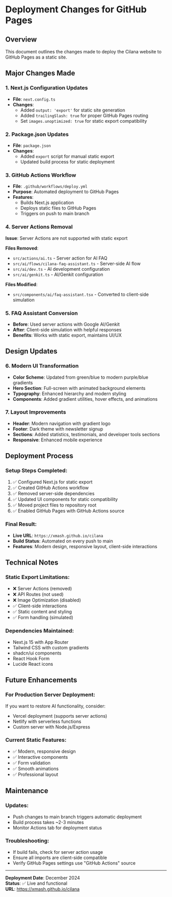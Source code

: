 # Deployment Changes for GitHub Pages

## Overview
This document outlines the changes made to deploy the Cilana website to GitHub Pages as a static site.

## Major Changes Made

### 1. **Next.js Configuration Updates**
- **File**: `next.config.ts`
- **Changes**:
  - Added `output: 'export'` for static site generation
  - Added `trailingSlash: true` for proper GitHub Pages routing
  - Set `images.unoptimized: true` for static export compatibility

### 2. **Package.json Updates**
- **File**: `package.json`
- **Changes**:
  - Added `export` script for manual static export
  - Updated build process for static deployment

### 3. **GitHub Actions Workflow**
- **File**: `.github/workflows/deploy.yml`
- **Purpose**: Automated deployment to GitHub Pages
- **Features**:
  - Builds Next.js application
  - Deploys static files to GitHub Pages
  - Triggers on push to main branch

### 4. **Server Actions Removal**
**Issue**: Server Actions are not supported with static export

**Files Removed**:
- `src/actions/ai.ts` - Server action for AI FAQ
- `src/ai/flows/cilana-faq-assistant.ts` - Server-side AI flow
- `src/ai/dev.ts` - AI development configuration
- `src/ai/genkit.ts` - AI/Genkit configuration

**Files Modified**:
- `src/components/ai/faq-assistant.tsx` - Converted to client-side simulation

### 5. **FAQ Assistant Conversion**
- **Before**: Used server actions with Google AI/Genkit
- **After**: Client-side simulation with helpful responses
- **Benefits**: Works with static export, maintains UI/UX

## Design Updates

### 6. **Modern UI Transformation**
- **Color Scheme**: Updated from green/blue to modern purple/blue gradients
- **Hero Section**: Full-screen with animated background elements
- **Typography**: Enhanced hierarchy and modern styling
- **Components**: Added gradient utilities, hover effects, and animations

### 7. **Layout Improvements**
- **Header**: Modern navigation with gradient logo
- **Footer**: Dark theme with newsletter signup
- **Sections**: Added statistics, testimonials, and developer tools sections
- **Responsive**: Enhanced mobile experience

## Deployment Process

### Setup Steps Completed:
1. ✅ Configured Next.js for static export
2. ✅ Created GitHub Actions workflow
3. ✅ Removed server-side dependencies
4. ✅ Updated UI components for static compatibility
5. ✅ Moved project files to repository root
6. ✅ Enabled GitHub Pages with GitHub Actions source

### Final Result:
- **Live URL**: `https://xmash.github.io/cilana`
- **Build Status**: Automated on every push to main
- **Features**: Modern design, responsive layout, client-side interactions

## Technical Notes

### Static Export Limitations:
- ❌ Server Actions (removed)
- ❌ API Routes (not used)
- ❌ Image Optimization (disabled)
- ✅ Client-side interactions
- ✅ Static content and styling
- ✅ Form handling (simulated)

### Dependencies Maintained:
- Next.js 15 with App Router
- Tailwind CSS with custom gradients
- shadcn/ui components
- React Hook Form
- Lucide React icons

## Future Enhancements

### For Production Server Deployment:
If you want to restore AI functionality, consider:
- Vercel deployment (supports server actions)
- Netlify with serverless functions
- Custom server with Node.js/Express

### Current Static Features:
- ✅ Modern, responsive design
- ✅ Interactive components
- ✅ Form validation
- ✅ Smooth animations
- ✅ Professional layout

## Maintenance

### Updates:
- Push changes to main branch triggers automatic deployment
- Build process takes ~2-3 minutes
- Monitor Actions tab for deployment status

### Troubleshooting:
- If build fails, check for server action usage
- Ensure all imports are client-side compatible
- Verify GitHub Pages settings use "GitHub Actions" source

---

**Deployment Date**: December 2024  
**Status**: ✅ Live and functional  
**URL**: https://xmash.github.io/cilana
